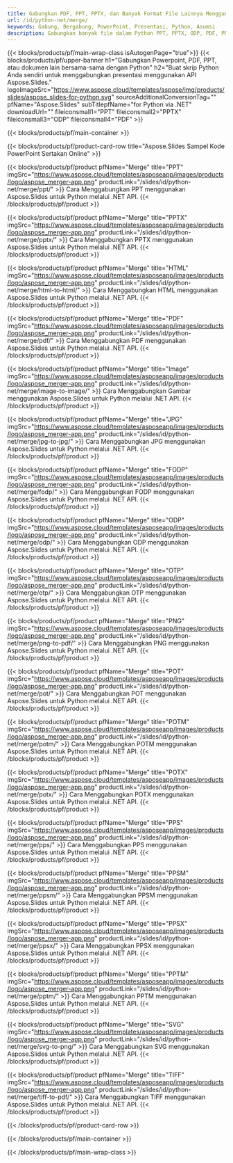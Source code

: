 ```yaml
---
title: Gabungkan PDF, PPT, PPTX, dan Banyak Format File Lainnya Menggunakan Python
url: /id/python-net/merge/
keywords: Gabung, Bergabung, PowerPoint, Presentasi, Python, Asumsi
description: Gabungkan banyak file dalam Python PPT, PPTX, ODP, PDF, PNG, JPG, dan banyak lagi.
---
```


{{< blocks/products/pf/main-wrap-class isAutogenPage="true">}}
{{< blocks/products/pf/upper-banner h1="Gabungkan Powerpoint, PDF, PPT, atau dokumen lain bersama-sama dengan Python" h2="Buat skrip Python Anda sendiri untuk menggabungkan presentasi menggunakan API Aspose.Slides." logoImageSrc="https://www.aspose.cloud/templates/aspose/img/products/slides/aspose_slides-for-python.svg" sourceAdditionalConversionTag="" pfName="Aspose.Slides" subTitlepfName="for Python via .NET" downloadUrl="" fileiconsmall1="PPT" fileiconsmall2="PPTX" fileiconsmall3="ODP" fileiconsmall4="PDF" >}}

{{< blocks/products/pf/main-container >}}

{{< blocks/products/pf/product-card-row title="Aspose.Slides Sampel Kode PowerPoint Sertakan Online" >}}

{{< blocks/products/pf/product pfName="Merge" title="PPT" imgSrc="https://www.aspose.cloud/templates/asposeapp/images/products/logo/aspose_merger-app.png" productLink="/slides/id/python-net/merge/ppt/" >}}
Cara Menggabungkan PPT menggunakan Aspose.Slides untuk Python melalui .NET API.
{{< /blocks/products/pf/product >}}

{{< blocks/products/pf/product pfName="Merge" title="PPTX" imgSrc="https://www.aspose.cloud/templates/asposeapp/images/products/logo/aspose_merger-app.png" productLink="/slides/id/python-net/merge/pptx/" >}}
Cara Menggabungkan PPTX menggunakan Aspose.Slides untuk Python melalui .NET API.
{{< /blocks/products/pf/product >}}

{{< blocks/products/pf/product pfName="Merge" title="HTML" imgSrc="https://www.aspose.cloud/templates/asposeapp/images/products/logo/aspose_merger-app.png" productLink="/slides/id/python-net/merge/html-to-html/" >}}
Cara Menggabungkan HTML menggunakan Aspose.Slides untuk Python melalui .NET API.
{{< /blocks/products/pf/product >}}

{{< blocks/products/pf/product pfName="Merge" title="PDF" imgSrc="https://www.aspose.cloud/templates/asposeapp/images/products/logo/aspose_merger-app.png" productLink="/slides/id/python-net/merge/pdf/" >}}
Cara Menggabungkan PDF menggunakan Aspose.Slides untuk Python melalui .NET API.
{{< /blocks/products/pf/product >}}

{{< blocks/products/pf/product pfName="Merge" title="Image" imgSrc="https://www.aspose.cloud/templates/asposeapp/images/products/logo/aspose_merger-app.png" productLink="/slides/id/python-net/merge/image-to-image/" >}}
Cara Menggabungkan Gambar menggunakan Aspose.Slides untuk Python melalui .NET API.
{{< /blocks/products/pf/product >}}

{{< blocks/products/pf/product pfName="Merge" title="JPG" imgSrc="https://www.aspose.cloud/templates/asposeapp/images/products/logo/aspose_merger-app.png" productLink="/slides/id/python-net/merge/jpg-to-jpg/" >}}
Cara Menggabungkan JPG menggunakan Aspose.Slides untuk Python melalui .NET API.
{{< /blocks/products/pf/product >}}

{{< blocks/products/pf/product pfName="Merge" title="FODP" imgSrc="https://www.aspose.cloud/templates/asposeapp/images/products/logo/aspose_merger-app.png" productLink="/slides/id/python-net/merge/fodp/" >}}
Cara Menggabungkan FODP menggunakan Aspose.Slides untuk Python melalui .NET API.
{{< /blocks/products/pf/product >}}

{{< blocks/products/pf/product pfName="Merge" title="ODP" imgSrc="https://www.aspose.cloud/templates/asposeapp/images/products/logo/aspose_merger-app.png" productLink="/slides/id/python-net/merge/odp/" >}}
Cara Menggabungkan ODP menggunakan Aspose.Slides untuk Python melalui .NET API.
{{< /blocks/products/pf/product >}}

{{< blocks/products/pf/product pfName="Merge" title="OTP" imgSrc="https://www.aspose.cloud/templates/asposeapp/images/products/logo/aspose_merger-app.png" productLink="/slides/id/python-net/merge/otp/" >}}
Cara Menggabungkan OTP menggunakan Aspose.Slides untuk Python melalui .NET API.
{{< /blocks/products/pf/product >}}

{{< blocks/products/pf/product pfName="Merge" title="PNG" imgSrc="https://www.aspose.cloud/templates/asposeapp/images/products/logo/aspose_merger-app.png" productLink="/slides/id/python-net/merge/png-to-pdf/" >}}
Cara Menggabungkan PNG menggunakan Aspose.Slides untuk Python melalui .NET API.
{{< /blocks/products/pf/product >}}

{{< blocks/products/pf/product pfName="Merge" title="POT" imgSrc="https://www.aspose.cloud/templates/asposeapp/images/products/logo/aspose_merger-app.png" productLink="/slides/id/python-net/merge/pot/" >}}
Cara Menggabungkan POT menggunakan Aspose.Slides untuk Python melalui .NET API.
{{< /blocks/products/pf/product >}}

{{< blocks/products/pf/product pfName="Merge" title="POTM" imgSrc="https://www.aspose.cloud/templates/asposeapp/images/products/logo/aspose_merger-app.png" productLink="/slides/id/python-net/merge/potm/" >}}
Cara Menggabungkan POTM menggunakan Aspose.Slides untuk Python melalui .NET API.
{{< /blocks/products/pf/product >}}

{{< blocks/products/pf/product pfName="Merge" title="POTX" imgSrc="https://www.aspose.cloud/templates/asposeapp/images/products/logo/aspose_merger-app.png" productLink="/slides/id/python-net/merge/potx/" >}}
Cara Menggabungkan POTX menggunakan Aspose.Slides untuk Python melalui .NET API.
{{< /blocks/products/pf/product >}}

{{< blocks/products/pf/product pfName="Merge" title="PPS" imgSrc="https://www.aspose.cloud/templates/asposeapp/images/products/logo/aspose_merger-app.png" productLink="/slides/id/python-net/merge/pps/" >}}
Cara Menggabungkan PPS menggunakan Aspose.Slides untuk Python melalui .NET API.
{{< /blocks/products/pf/product >}}

{{< blocks/products/pf/product pfName="Merge" title="PPSM" imgSrc="https://www.aspose.cloud/templates/asposeapp/images/products/logo/aspose_merger-app.png" productLink="/slides/id/python-net/merge/ppsm/" >}}
Cara Menggabungkan PPSM menggunakan Aspose.Slides untuk Python melalui .NET API.
{{< /blocks/products/pf/product >}}

{{< blocks/products/pf/product pfName="Merge" title="PPSX" imgSrc="https://www.aspose.cloud/templates/asposeapp/images/products/logo/aspose_merger-app.png" productLink="/slides/id/python-net/merge/ppsx/" >}}
Cara Menggabungkan PPSX menggunakan Aspose.Slides untuk Python melalui .NET API.
{{< /blocks/products/pf/product >}}

{{< blocks/products/pf/product pfName="Merge" title="PPTM" imgSrc="https://www.aspose.cloud/templates/asposeapp/images/products/logo/aspose_merger-app.png" productLink="/slides/id/python-net/merge/pptm/" >}}
Cara Menggabungkan PPTM menggunakan Aspose.Slides untuk Python melalui .NET API.
{{< /blocks/products/pf/product >}}

{{< blocks/products/pf/product pfName="Merge" title="SVG" imgSrc="https://www.aspose.cloud/templates/asposeapp/images/products/logo/aspose_merger-app.png" productLink="/slides/id/python-net/merge/svg-to-png/" >}}
Cara Menggabungkan SVG menggunakan Aspose.Slides untuk Python melalui .NET API.
{{< /blocks/products/pf/product >}}

{{< blocks/products/pf/product pfName="Merge" title="TIFF" imgSrc="https://www.aspose.cloud/templates/asposeapp/images/products/logo/aspose_merger-app.png" productLink="/slides/id/python-net/merge/tiff-to-pdf/" >}}
Cara Menggabungkan TIFF menggunakan Aspose.Slides untuk Python melalui .NET API.
{{< /blocks/products/pf/product >}}


{{< /blocks/products/pf/product-card-row >}}

{{< /blocks/products/pf/main-container >}}
    
{{< /blocks/products/pf/main-wrap-class >}}